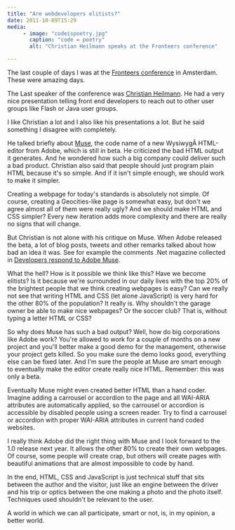 ```yaml
---
title: "Are webdevelopers elitists?"
date: 2011-10-09T15:29
media:
     - image: "codeispoetry.jpg"
       caption: "code = poetry"
       alt: "Christian Heilmann speaks at the Fronteers conference"

---
```


The last couple of days I was at the <a href="http://fronteers.nl/congres/2011">Fronteers conference</a> in Amsterdam. These were amazing days.<br />

The Last speaker of the conference was <a href="http://icant.co.uk/">Christian Heilmann</a>. He had a very nice presentation telling front end developers to reach out to other user groups like Flash or Java user groups.<br />

I like Christian a lot and I also like his presentations a lot. But he said something I disagree with completely.<br />

He talked briefly about <a href="http://muse.adobe.com/">Muse</a>, the code name of a new WysiwygÂ HTML-editor from Adobe, which is still in beta. He criticized the bad HTML output it generates. And he wondered how such a big company could deliver such a bad product. Christian also said that people should just program plain HTML because it's so simple. And if it isn't simple enough, we should work to make it simpler.<br />

Creating a webpage for today's standards is absolutely not simple. Of course, creating a Geocities-like page is somewhat easy, but don't we agree almost all of them were really ugly? And we should make HTML and CSS simpler? Every new iteration adds more complexity and there are really no signs that will change.<br />

But Christian is not alone with his critique on Muse. When Adobe released the beta, a lot of blog posts, tweets and other remarks talked about how bad an idea it was. See for example the comments .Net magazine collected in <a href="http://www.netmagazine.com/features/developers-respond-adobe-muse">Developers respond to Adobe Muse</a>.<br />

What the hell? How is it possible we think like this? Have we become elitists? Is it because we're surrounded in our daily lives with the top 20% of the brightest people that we think creating webpages is easy? Can we really not see that writing HTML and CSS (let alone JavaScript) is very hard for the other 80% of the population? It really is. Why shouldn't the garage owner be able to make nice webpages? Or the soccer club? That is, without typing a letter HTML or CSS?<br />

So why does Muse has such a bad output? Well, how do big corporations like Adobe work? You're allowed to work for a couple of months on a new project and you'll better make a good demo for the management, otherwise your project gets killed. So you make sure the demo looks good, everything else can be fixed later. And I'm sure the people at Muse are smart enough to eventually make the editor create really nice HTML. Remember: this was only a beta.<br />

Eventually Muse might even created better HTML than a hand coder. Imagine adding a carrousel or accordion to the page and all WAI-ARIA attributes are automatically applied, so the carrousel or accordion is accessible by disabled people using a screen reader. Try to find a carrousel or accordion with proper WAI-ARIA attributes in current hand coded websites.<br />

I really think Adobe did the right thing with Muse and I look forward to the 1.0 release next year. It allows the other 80% to create their own webpages. Of course, some people will create crap, but others will create pages with beautiful animations that are almost impossible to code by hand.<br />

In the end, HTML, CSS and JavaScript is just technical stuff that sits between the author and the visitor, just like an engine between the driver and his trip or optics between the one making a photo and the photo itself. Techniques used shouldn't be relevant to the user.<br />

A world in which we can all participate, smart or not, is, in my opinion, a better world.</p>


